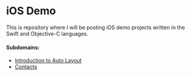 # iOS Demo

This is repository where I will be posting iOS demo projects written in the Swift and Objective-C languages.

#### Subdomains:
- [Introduction to Auto Layout](./IntroductionAutoLayout)
- [Contacts](./Contacts)
